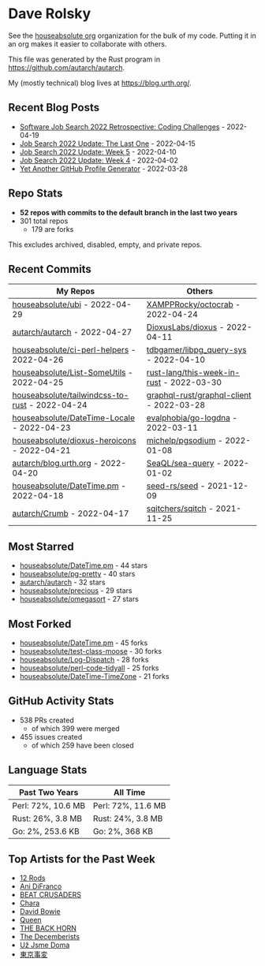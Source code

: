 
# Dave Rolsky

See the [houseabsolute org](/houseabsolute) organization for the bulk of my
code. Putting it in an org makes it easier to collaborate with others.

This file was generated by the Rust program in
https://github.com/autarch/autarch.

My (mostly technical) blog lives at https://blog.urth.org/.

## Recent Blog Posts

- [Software Job Search 2022 Retrospective: Coding Challenges](https://blog.urth.org/2022/04/19/software-job-search-2022-retrospective-coding-challenges/) - 2022-04-19
- [Job Search 2022 Update: The Last One](https://blog.urth.org/2022/04/15/job-search-2022-update-the-last-one/) - 2022-04-15
- [Job Search 2022 Update: Week 5](https://blog.urth.org/2022/04/10/job-search-2022-update-week-5/) - 2022-04-10
- [Job Search 2022 Update: Week 4](https://blog.urth.org/2022/04/02/job-search-2022-update-week-4/) - 2022-04-02
- [Yet Another GitHub Profile Generator](https://blog.urth.org/2022/03/28/yet-another-github-profile-generator/) - 2022-03-28


## Repo Stats
- **52 repos with commits to the default branch in the last two years**
- 301 total repos
  - 179 are forks

This excludes archived, disabled, empty, and private repos.

## Recent Commits
| My Repos | Others |
|----------|--------|
| [houseabsolute/ubi](https://github.com/houseabsolute/ubi) - 2022-04-29              | [XAMPPRocky/octocrab](https://github.com/XAMPPRocky/octocrab) - 2022-04-24                |
| [autarch/autarch](https://github.com/autarch/autarch) - 2022-04-27              | [DioxusLabs/dioxus](https://github.com/DioxusLabs/dioxus) - 2022-04-11                |
| [houseabsolute/ci-perl-helpers](https://github.com/houseabsolute/ci-perl-helpers) - 2022-04-26              | [tdbgamer/libpg_query-sys](https://github.com/tdbgamer/libpg_query-sys) - 2022-04-10                |
| [houseabsolute/List-SomeUtils](https://github.com/houseabsolute/List-SomeUtils) - 2022-04-25              | [rust-lang/this-week-in-rust](https://github.com/rust-lang/this-week-in-rust) - 2022-03-30                |
| [houseabsolute/tailwindcss-to-rust](https://github.com/houseabsolute/tailwindcss-to-rust) - 2022-04-24              | [graphql-rust/graphql-client](https://github.com/graphql-rust/graphql-client) - 2022-03-28                |
| [houseabsolute/DateTime-Locale](https://github.com/houseabsolute/DateTime-Locale) - 2022-04-23              | [evalphobia/go-logdna](https://github.com/evalphobia/go-logdna) - 2022-03-11                |
| [houseabsolute/dioxus-heroicons](https://github.com/houseabsolute/dioxus-heroicons) - 2022-04-21              | [michelp/pgsodium](https://github.com/michelp/pgsodium) - 2022-01-08                |
| [autarch/blog.urth.org](https://github.com/autarch/blog.urth.org) - 2022-04-20              | [SeaQL/sea-query](https://github.com/SeaQL/sea-query) - 2022-01-02                |
| [houseabsolute/DateTime.pm](https://github.com/houseabsolute/DateTime.pm) - 2022-04-18              | [seed-rs/seed](https://github.com/seed-rs/seed) - 2021-12-09                |
| [autarch/Crumb](https://github.com/autarch/Crumb) - 2022-04-17              | [sqitchers/sqitch](https://github.com/sqitchers/sqitch) - 2021-11-25                |


## Most Starred
- [houseabsolute/DateTime.pm](https://github.com/houseabsolute/DateTime.pm) - 44 stars
- [houseabsolute/pg-pretty](https://github.com/houseabsolute/pg-pretty) - 40 stars
- [autarch/autarch](https://github.com/autarch/autarch) - 32 stars
- [houseabsolute/precious](https://github.com/houseabsolute/precious) - 29 stars
- [houseabsolute/omegasort](https://github.com/houseabsolute/omegasort) - 27 stars


## Most Forked
- [houseabsolute/DateTime.pm](https://github.com/houseabsolute/DateTime.pm) - 45 forks
- [houseabsolute/test-class-moose](https://github.com/houseabsolute/test-class-moose) - 30 forks
- [houseabsolute/Log-Dispatch](https://github.com/houseabsolute/Log-Dispatch) - 28 forks
- [houseabsolute/perl-code-tidyall](https://github.com/houseabsolute/perl-code-tidyall) - 25 forks
- [houseabsolute/DateTime-TimeZone](https://github.com/houseabsolute/DateTime-TimeZone) - 21 forks


## GitHub Activity Stats
- 538 PRs created
  - of which 399 were merged
- 455 issues created
  - of which 259 have been closed

## Language Stats
| Past Two Years        | All Time                |
|-----------------------|-------------------------|
| Perl: 72%, 10.6 MB              | Perl: 72%, 11.6 MB                |
| Rust: 26%, 3.8 MB              | Rust: 24%, 3.8 MB                |
| Go: 2%, 253.6 KB              | Go: 2%, 368 KB                |


## Top Artists for the Past Week
* [12 Rods](https://musicbrainz.org/artist/6b69ad23-4b6d-4d58-8818-ff00b4e1b024)
* [Ani DiFranco](https://musicbrainz.org/artist/a7bdc71f-697a-45d9-92b2-a01fbbe50272)
* [BEAT CRUSADERS](https://musicbrainz.org/artist/e8575463-1ef4-4fc7-8d63-b8b12fe3c13b)
* [Chara](https://musicbrainz.org/artist/94812064-a7c2-49d2-b6b0-b9e76289bf87)
* [David Bowie](https://musicbrainz.org/artist/5441c29d-3602-4898-b1a1-b77fa23b8e50)
* [Queen](https://musicbrainz.org/artist/5eecaf18-02ec-47af-a4f2-7831db373419)
* [THE BACK HORN](https://musicbrainz.org/artist/05f4fbf4-d01f-4dac-bd66-9613e4db8044)
* [The Decemberists](https://musicbrainz.org/artist/97b1142f-c71e-4971-8736-4a8ceaf6b4c3)
* [Už Jsme Doma](https://musicbrainz.org/artist/d98e3d40-ccc3-4c3b-a840-bff8d761f5df)
* [東京事変](https://musicbrainz.org/artist/b3d0f168-cb34-47c6-8529-fc05d1fce3ee)

